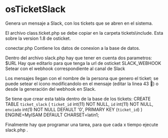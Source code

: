 # osTicketSlack
Genera un mensaje a Slack, con los tickets que se abren en el sistema.

El archivo class.ticket.php se debe copiar en la carpeta tickets\include. Esta sobre la version 1.8 de osticket.

conectar.php Contiene los datos de conexion a la base de datos.

Dentro del archivo slack.php hay que tener en cuenta dos parametros: 
$URL Hay que editarlo para que tenga la url de osticket
SLACK_WEBHOOK Setear con el webhook correspondiente al canal de Slack

Los mensajes llegan con el nombre de la persona que genero el ticket; se puede setear el icono modificandolo en el mensaje (editar la linea 43 :ghost:) o desde la generación del webhook en Slack.

Se tiene que crear esta tabla dentro de la base de los tickets:
CREATE TABLE `ticket_slack` (
  `ticket_id` int(11) NOT NULL,
  `id` int(11) NOT NULL,
  `enviado` int(1) NOT NULL DEFAULT '0',
  PRIMARY KEY (`ticket_id`)
) ENGINE=MyISAM DEFAULT CHARSET=latin1;

Finalmente hay que programar una tarea, para que cada x tiempo ejecute slack.php .


